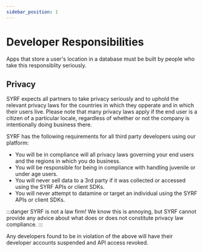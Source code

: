 ```yaml
---
sidebar_position: 1
---
```


# Developer Responsibilities

Apps that store a user's location in a database must be built by people who take this responsiblity seriously.


## Privacy

SYRF expects all partners to take privacy seriously and to uphold the relevant privacy laws for the countries in which they opperate and in which their users live.
Please note that many privacy laws apply if the end user is a citizen of a particular locale, regardless of whether or not the company is intentionally doing business there.

SYRF has the following requirements for all third party developers using our platform:

* You will be in compliance will all privacy laws governing your end users and the regions in which you do business. 
* You will be responsible for being in compliance with handling juvenile or under age users. 
* You will never sell data to a 3rd party if it was collected or accessed using the SYRF APIs or client SDKs.
* You will never attempt to datamine or target an individual using the SYRF APIs or client SDKs.

:::danger SYRF is not a law firm!
We know this is annoying, but SYRF cannot provide any advice about what does or does not constitute privacy law compliance.
:::

Any developers found to be in violation of the above will have their developer accounts suspended and API access revoked.